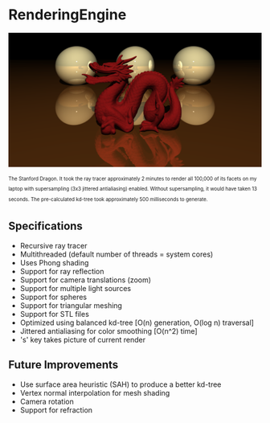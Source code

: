 # RenderingEngine

<a><img src="https://github.com/dmhacker/RenderingEngine/blob/master/renders/db9a349f-3e7f-4a18-b673-7d0bc3cf0f12.png" align="center"></a>

<sub><sup>The Stanford Dragon. It took the ray tracer approximately 2 minutes to render all 100,000 of its facets on my laptop with supersampling (3x3 jittered antialiasing) enabled. Without supersampling, it would have taken 13 seconds. The pre-calculated kd-tree took approximately 500 milliseconds to generate.</sup></sub>

## Specifications

* Recursive ray tracer
* Multithreaded (default number of threads = system cores)
* Uses Phong shading
* Support for ray reflection
* Support for camera translations (zoom)
* Support for multiple light sources
* Support for spheres
* Support for triangular meshing
* Support for STL files
* Optimized using balanced kd-tree [O(n) generation, O(log n) traversal]
* Jittered antialiasing for color smoothing [O(n^2) time]
* 's' key takes picture of current render 

## Future Improvements

* Use surface area heuristic (SAH) to produce a better kd-tree
* Vertex normal interpolation for mesh shading
* Camera rotation
* Support for refraction


